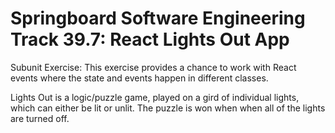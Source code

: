 # Springboard Software Engineering Track 39.7: React Lights Out App
Subunit Exercise: This exercise provides a chance to work with React events where the state and events happen in different classes.

Lights Out is a logic/puzzle game, played on a gird of individual lights, which can either be lit or unlit. The puzzle is won when when all of the lights are turned off.